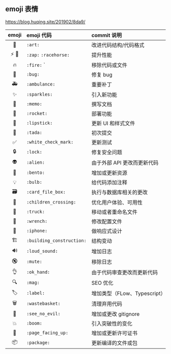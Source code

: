 ## emoji 表情

https://blog.huqing.site/201902/8da9/

| emoji  | emoji 代码                | commit 说明                  |
| :----: | :------------------------ | :--------------------------- |
|   🎨   | `:art:`                   | 改进代码结构/代码格式        |
| ⚡️ 🐎 | `:zap:` `:racehorse:`     | 提升性能                     |
|   🔥   | `:fire:` `                | 移除代码或文件               |
|   🐛   | `:bug:`                   | 修复 bug                     |
|   🚑   | `:ambulance:`             | 重要补丁                     |
|   ✨   | `:sparkles:`              | 引入新功能                   |
|   📝   | `:memo:`                  | 撰写文档                     |
|   🚀   | `:rocket:`                | 部署功能                     |
|   💄   | `:lipstick:`              | 更新 UI 和样式文件           |
|   🎉   | `:tada:`                  | 初次提交                     |
|   ✅   | `:white_check_mark:`      | 更新测试                     |
|   🔒   | `:lock:`                  | 修复安全问题                 |
|   👽   | `:alien:`                 | 由于外部 API 更改而更新代码  |
|   🍱   | `:bento:`                 | 增加或更新资源               |
|   💡   | `:bulb:`                  | 给代码添加注释               |
|   🗃    | `:card_file_box:`         | 执行与数据库相关的更改       |
|   🚸   | `:children_crossing:`     | 优化用户体验、可用性         |
|   🚚   | `:truck:`                 | 移动或者重命名文件           |
|   🔧   | `:wrench:`                | 修改配置文件                 |
|   📱   | `:iphone:`                | 做响应式设计                 |
|   🏗    | `:building_construction:` | 结构变动                     |
|   🔊   | `:loud_sound:`            | 增加日志                     |
|   🔇   | `:mute:`                  | 移除日志                     |
|   👌   | `:ok_hand:`               | 由于代码审查更改而更新代码   |
|   🔍   | `:mag:`                   | SEO 优化                     |
|   🏷️   | `:label:`                 | 增加类型（FLow、Typescript） |
|   🗑    | `:wastebasket:`           | 清理弃用代码                 |
|   🙈   | `:see_no_evil:`           | 增加或更改 gitignore         |
|   💥   | `:boom:`                  | 引入突破性的变化             |
|   📄   | `:page_facing_up:`        | 增加或更新许可证书           |
|   📦   | `:package:`               | 更新编译的文件或包           |
